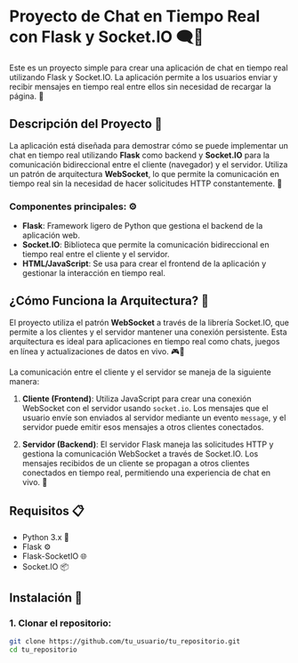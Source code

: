 # Proyecto de Chat en Tiempo Real con Flask y Socket.IO 🗨️💬

Este es un proyecto simple para crear una aplicación de chat en tiempo real utilizando Flask y Socket.IO. La aplicación permite a los usuarios enviar y recibir mensajes en tiempo real entre ellos sin necesidad de recargar la página. 🚀

## Descripción del Proyecto 📝

La aplicación está diseñada para demostrar cómo se puede implementar un chat en tiempo real utilizando **Flask** como backend y **Socket.IO** para la comunicación bidireccional entre el cliente (navegador) y el servidor. Utiliza un patrón de arquitectura **WebSocket**, lo que permite la comunicación en tiempo real sin la necesidad de hacer solicitudes HTTP constantemente. 🔄

### Componentes principales: ⚙️
- **Flask**: Framework ligero de Python que gestiona el backend de la aplicación web.
- **Socket.IO**: Biblioteca que permite la comunicación bidireccional en tiempo real entre el cliente y el servidor.
- **HTML/JavaScript**: Se usa para crear el frontend de la aplicación y gestionar la interacción en tiempo real.

## ¿Cómo Funciona la Arquitectura? 🔧

El proyecto utiliza el patrón **WebSocket** a través de la librería Socket.IO, que permite a los clientes y el servidor mantener una conexión persistente. Esta arquitectura es ideal para aplicaciones en tiempo real como chats, juegos en línea y actualizaciones de datos en vivo. 🎮💬

La comunicación entre el cliente y el servidor se maneja de la siguiente manera:

1. **Cliente (Frontend)**: Utiliza JavaScript para crear una conexión WebSocket con el servidor usando `socket.io`. Los mensajes que el usuario envíe son enviados al servidor mediante un evento `message`, y el servidor puede emitir esos mensajes a otros clientes conectados.
   
2. **Servidor (Backend)**: El servidor Flask maneja las solicitudes HTTP y gestiona la comunicación WebSocket a través de Socket.IO. Los mensajes recibidos de un cliente se propagan a otros clientes conectados en tiempo real, permitiendo una experiencia de chat en vivo. 📡

## Requisitos 📋

- Python 3.x 🐍
- Flask ⚙️
- Flask-SocketIO 🌐
- Socket.IO 📦

## Instalación 🔧

### 1. Clonar el repositorio:

```bash
git clone https://github.com/tu_usuario/tu_repositorio.git
cd tu_repositorio
